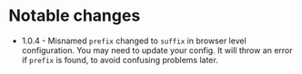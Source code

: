 # Notable changes

* 1.0.4 - Misnamed `prefix` changed to `suffix` in browser level configuration. You may need to update your config. It will throw an error if `prefix` is found, to avoid confusing problems later.